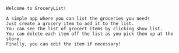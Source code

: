     Welcome to GroceryList!
     
    A simple app where you can list the groceries you need!
    Just create a grocery item to add it to the list.
    You can see the list of grocert items by clicking show list.
    You can delete each item off the list as you pick them up at the store.
    Finally, you can edit the item if necessary!



